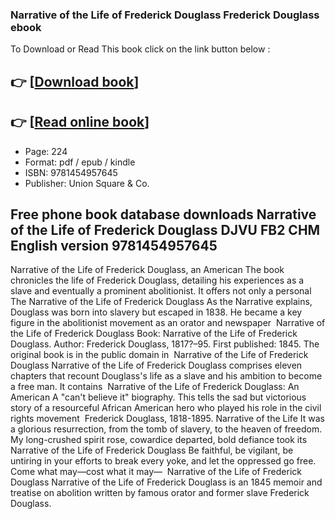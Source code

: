 ### Narrative of the Life of Frederick Douglass Frederick Douglass ebook

To Download or Read This book click on the link button below :

## 👉  [**[Download book](http://filesbooks.info/download.php?group=book&from=github.com&id=721651&lnk=1081 "Download book")**]

## 👉  [**[Read online book](http://filesbooks.info/download.php?group=book&from=github.com&id=721651&lnk=1081 "Read online book")**]


* Page: 224
* Format: pdf / epub / kindle
* ISBN: 9781454957645
* Publisher: Union Square &amp; Co.



## Free phone book database downloads Narrative of the Life of Frederick Douglass DJVU FB2 CHM English version 9781454957645



 Narrative of the Life of Frederick Douglass, an American The book chronicles the life of Frederick Douglass, detailing his experiences as a slave and eventually a prominent abolitionist. It offers not only a personal 
 The Narrative of the Life of Frederick Douglass As the Narrative explains, Douglass was born into slavery but escaped in 1838. He became a key figure in the abolitionist movement as an orator and newspaper 
 Narrative of the Life of Frederick Douglass Book: Narrative of the Life of Frederick Douglass. Author: Frederick Douglass, 1817?–95. First published: 1845. The original book is in the public domain in 
 Narrative of the Life of Frederick Douglass Narrative of the Life of Frederick Douglass comprises eleven chapters that recount Douglass&#039;s life as a slave and his ambition to become a free man. It contains 
 Narrative of the Life of Frederick Douglass: An American A &quot;can&#039;t believe it&quot; biography. This tells the sad but victorious story of a resourceful African American hero who played his role in the civil rights movement 
 Frederick Douglass, 1818-1895. Narrative of the Life It was a glorious resurrection, from the tomb of slavery, to the heaven of freedom. My long-crushed spirit rose, cowardice departed, bold defiance took its 
 Narrative of the Life of Frederick Douglass Be faithful, be vigilant, be untiring in your efforts to break every yoke, and let the oppressed go free. Come what may—cost what it may— 
 Narrative of the Life of Frederick Douglass Narrative of the Life of Frederick Douglass is an 1845 memoir and treatise on abolition written by famous orator and former slave Frederick Douglass.





